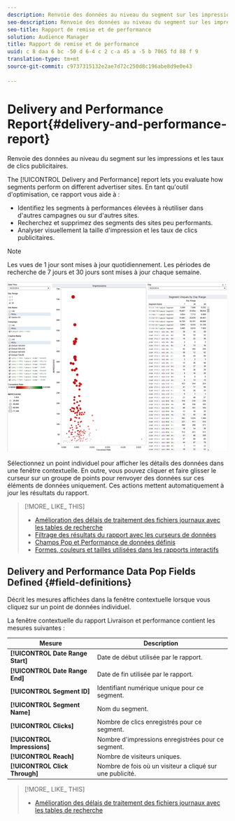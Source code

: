 ```yaml
---
description: Renvoie des données au niveau du segment sur les impressions et les taux de clics publicitaires.
seo-description: Renvoie des données au niveau du segment sur les impressions et les taux de clics publicitaires.
seo-title: Rapport de remise et de performance
solution: Audience Manager
title: Rapport de remise et de performance
uuid: c 8 daa 6 bc -50 d 6-4 c 2 c-a 45 a -5 b 7065 fd 88 f 9
translation-type: tm+mt
source-git-commit: c9737315132e2ae7d72c250d8c196abe8d9e0e43

---
```



# Delivery and Performance Report{#delivery-and-performance-report}

Renvoie des données au niveau du segment sur les impressions et les taux de clics publicitaires.

<!-- 

c_delivery_reports.xml

 -->

The [!UICONTROL Delivery and Performance] report lets you evaluate how segments perform on different advertiser sites. En tant qu'outil d'optimisation, ce rapport vous aide à :

* Identifiez les segments à performances élevées à réutiliser dans d'autres campagnes ou sur d'autres sites.
* Recherchez et supprimez des segments des sites peu performants.
* Analyser visuellement la taille d'impression et les taux de clics publicitaires.

>[!NOTE]
>
>Les vues de 1 jour sont mises à jour quotidiennement. Les périodes de recherche de 7 jours et 30 jours sont mises à jour chaque semaine.

![](assets/deliveryAndPerformanceReportCapture.PNG)

Sélectionnez un point individuel pour afficher les détails des données dans une fenêtre contextuelle. En outre, vous pouvez cliquer et faire glisser le curseur sur un groupe de points pour renvoyer des données sur ces éléments de données uniquement. Ces actions mettent automatiquement à jour les résultats du rapport.

>[!MORE_ LIKE_ THIS]
>
>* [Amélioration des délais de traitement des fichiers journaux avec les tables de recherche](../../reporting/dynamic-reports/lookup-tables.md)
>* [Filtrage des résultats du rapport avec les curseurs de données](../../reporting/dynamic-reports/data-sliders.md)
>* [Champs Pop et Performance de données définis](../../reporting/dynamic-reports/delivery-performance-report.md#field-definitions)
>* [Formes, couleurs et tailles utilisées dans les rapports interactifs](../../reporting/dynamic-reports/interactive-report-technology.md#shapes-colors-sizes)


## Delivery and Performance Data Pop Fields Defined {#field-definitions}

Décrit les mesures affichées dans la fenêtre contextuelle lorsque vous cliquez sur un point de données individuel.

<!-- 

r_delivery_data_pop.xml

 -->

La fenêtre contextuelle du rapport Livraison et performance contient les mesures suivantes :

| Mesure | Description |
|---|---|
| **[!UICONTROL Date Range Start]** | Date de début utilisée par le rapport. |
| **[!UICONTROL Date Range End]** | Date de fin utilisée par le rapport. |
| **[!UICONTROL Segment ID]** | Identifiant numérique unique pour ce segment. |
| **[!UICONTROL Segment Name]** | Nom du segment. |
| **[!UICONTROL Clicks]** | Nombre de clics enregistrés pour ce segment. |
| **[!UICONTROL Impressions]** | Nombre d'impressions enregistrées pour ce segment. |
| **[!UICONTROL Reach]** | Nombre de visiteurs uniques. |
| **[!UICONTROL Click Through]** | Nombre de fois où un visiteur a cliqué sur une publicité. |

>[!MORE_ LIKE_ THIS]
>
>* [Amélioration des délais de traitement des fichiers journaux avec les tables de recherche](../../reporting/dynamic-reports/lookup-tables.md)

